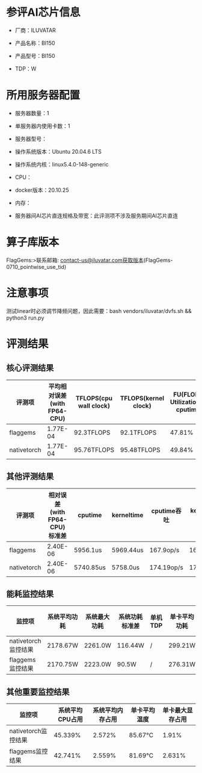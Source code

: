 # 参评AI芯片信息

* 厂商：ILUVATAR

* 产品名称：BI150
* 产品型号：BI150
* TDP：W

# 所用服务器配置

* 服务器数量：1


* 单服务器内使用卡数：1
* 服务器型号：
* 操作系统版本：Ubuntu 20.04.6 LTS
* 操作系统内核：linux5.4.0-148-generic
* CPU：
* docker版本：20.10.25
* 内存：
* 服务器间AI芯片直连规格及带宽：此评测项不涉及服务期间AI芯片直连

# 算子库版本
FlagGems:>联系邮箱: contact-us@iluvatar.com获取版本(FlagGems-0710_pointwise_use_tid)

# 注意事项
测试linear时必须调节降频问题，因此需要：bash vendors/iluvatar/dvfs.sh && python3 run.py

# 评测结果

## 核心评测结果

| 评测项  | 平均相对误差(with FP64-CPU) | TFLOPS(cpu wall clock) | TFLOPS(kernel clock) | FU(FLOPS Utilization)-cputime | FU-kerneltime |
| ---- | -------------- | -------------- | ------------ | ------ | ----- |
| flaggems | 1.77E-04    | 92.3TFLOPS       | 92.1TFLOPS        | 47.81% | 47.99% |
| nativetorch | 1.77E-04    | 95.76TFLOPS      | 95.48TFLOPS      | 49.84%      | 49.73%    |

## 其他评测结果

| 评测项  | 相对误差(with FP64-CPU)标准差 | cputime | kerneltime | cputime吞吐 | kerneltime吞吐 | 无预热时延 | 预热后时延 |
| ---- | -------------- | -------------- | ------------ | ------------ | -------------- | -------------- | ------------ |
| flaggems | 2.40E-06    | 5956.1us       | 5969.44us        | 167.9op/s | 167.52op/s | 33608132.07us | 7226.37us |
| nativetorch | 2.40E-06    | 5740.85us       | 5758.0us        | 174.19op/s | 173.67op/s | 6583.47us | 6067.62us |

## 能耗监控结果

| 监控项  | 系统平均功耗  | 系统最大功耗  | 系统功耗标准差 | 单机TDP | 单卡平均功耗 | 单卡最大功耗 | 单卡功耗标准差 | 单卡TDP |
| ---- | ------- | ------- | ------- | ----- | ------------ | ------------ | ------------- | ----- |
| nativetorch监控结果 | 2178.67W | 2261.0W | 116.44W   | /     | 299.21W       | 301.0W      | 8.6W        | 350W  |
| flaggems监控结果 | 2170.75W | 2223.0W | 90.5W   | /     | 276.31W       | 278.0W      | 3.14W        | 350W  |

## 其他重要监控结果

| 监控项  | 系统平均CPU占用 | 系统平均内存占用 | 单卡平均温度 | 单卡最大显存占用 |
| ---- | --------- | -------- | ------------ | -------------- |
| nativetorch监控结果 | 45.339%    | 2.572%   | 85.67°C       | 1.91%        |
| flaggems监控结果 | 42.741%    | 2.559%   | 81.69°C       | 2.631%        |